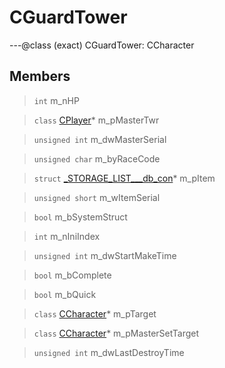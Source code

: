 # CGuardTower

---@class (exact) CGuardTower: CCharacter
 
## Members
 
> `int` m_nHP
 
> `class` [CPlayer](lua/classes/CPlayer.md)* m_pMasterTwr
 
> `unsigned int` m_dwMasterSerial
 
> `unsigned char` m_byRaceCode
 
> `struct` [_STORAGE_LIST___db_con](lua/classes/_STORAGE_LIST___db_con.md)* m_pItem
 
> `unsigned short` m_wItemSerial
 
> `bool` m_bSystemStruct
 
> `int` m_nIniIndex
 
> `unsigned int` m_dwStartMakeTime
 
> `bool` m_bComplete
 
> `bool` m_bQuick
 
> `class` [CCharacter](lua/classes/CCharacter.md)* m_pTarget
 
> `class` [CCharacter](lua/classes/CCharacter.md)* m_pMasterSetTarget
 
> `unsigned int` m_dwLastDestroyTime
 
